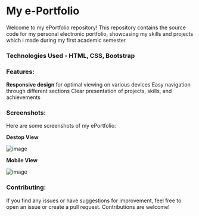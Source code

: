 # My e-Portfolio
Welcome to my ePortfolio repository! This repository contains the source code for my personal electronic portfolio, showcasing my skills and projects which i made during my first academic semester

### Technologies Used - HTML, CSS, Bootstrap

### Features:
**Responsive design** for optimal viewing on various devices
Easy navigation through different sections 
Clear presentation of projects, skills, and achievements

### Screenshots:
Here are some screenshots of my ePortfolio:

**Destop View**

![image](https://github.com/karan-dahiya/E-portfolio/assets/170790839/3fbdf961-6d45-4717-9493-49ac39cc1b5c)

**Mobile View**

![image](https://github.com/karan-dahiya/E-portfolio/assets/170790839/63b64b6b-3fce-4a6b-a04b-86dd517f745a)

### Contributing:
If you find any issues or have suggestions for improvement, feel free to open an issue or create a pull request. Contributions are welcome!
